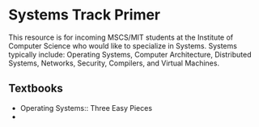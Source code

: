 # Systems Track Primer

This resource is for incoming MSCS/MIT students at the Institute of Computer Science who would like to specialize in Systems. Systems typically include: Operating Systems, Computer Architecture, Distributed Systems, Networks, Security, Compilers, and Virtual Machines.

## Textbooks  

+ Operating Systems:: Three Easy Pieces
+

